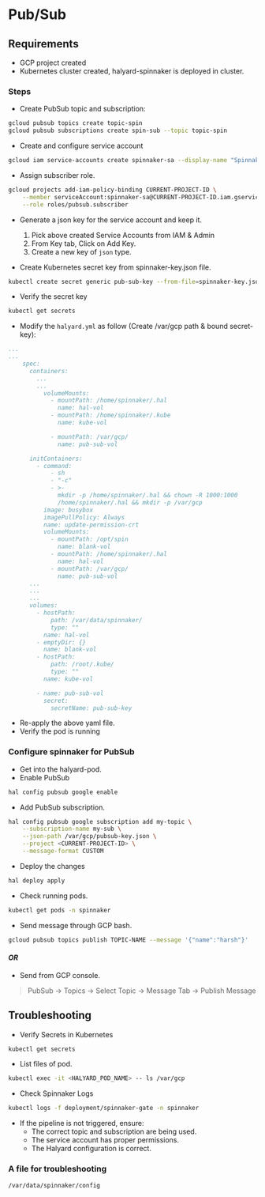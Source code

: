 # Pub/Sub

## Requirements

* GCP project created
* Kubernetes cluster created, halyard-spinnaker is deployed in cluster.

### Steps

* Create PubSub topic and subscription:

```bash
gcloud pubsub topics create topic-spin
gcloud pubsub subscriptions create spin-sub --topic topic-spin
```

* Create and configure service account

```bash
gcloud iam service-accounts create spinnaker-sa --display-name "Spinnaker PubSub"
```

* Assign subscriber role.

```bash
gcloud projects add-iam-policy-binding CURRENT-PROJECT-ID \
    --member serviceAccount:spinnaker-sa@CURRENT-PROJECT-ID.iam.gserviceaccount.com \
    --role roles/pubsub.subscriber
```

* Generate a json key for the service account and keep it.

  1. Pick above created Service Accounts from IAM & Admin
  2. From Key tab, Click on Add Key.
  3. Create a new key of `json` type.

* Create Kubernetes secret key from spinnaker-key.json file.

```bash
kubectl create secret generic pub-sub-key --from-file=spinnaker-key.json
```

* Verify the secret key

```bash
kubectl get secrets
```

* Modify the `halyard.yml` as follow (Create /var/gcp path & bound secret-key):

```yaml
...
...
    spec:
      containers:
        ...
        ...
          volumeMounts:
            - mountPath: /home/spinnaker/.hal
              name: hal-vol
            - mountPath: /home/spinnaker/.kube
              name: kube-vol

            - mountPath: /var/gcp/
              name: pub-sub-vol

      initContainers:
        - command:
            - sh
            - "-c"
            - >-
              mkdir -p /home/spinnaker/.hal && chown -R 1000:1000
              /home/spinnaker/.hal && mkdir -p /var/gcp
          image: busybox
          imagePullPolicy: Always
          name: update-permission-crt
          volumeMounts:
            - mountPath: /opt/spin
              name: blank-vol
            - mountPath: /home/spinnaker/.hal
              name: hal-vol
            - mountPath: /var/gcp/
              name: pub-sub-vol
      ...
      ...
      ...
      volumes:
        - hostPath:
            path: /var/data/spinnaker/
            type: ""
          name: hal-vol
        - emptyDir: {}
          name: blank-vol
        - hostPath:
            path: /root/.kube/
            type: ""
          name: kube-vol

        - name: pub-sub-vol
          secret:
            secretName: pub-sub-key
```

* Re-apply the above yaml file.
* Verify the pod is running

### Configure spinnaker for PubSub

* Get into the halyard-pod.
* Enable PubSub

```bash
hal config pubsub google enable
```

* Add PubSub subscription.

```bash
hal config pubsub google subscription add my-topic \
    --subscription-name my-sub \
    --json-path /var/gcp/pubsub-key.json \
    --project <CURRENT-PROJECT-ID> \
    --message-format CUSTOM
```

* Deploy the changes

```bash
hal deploy apply
```

* Check running pods.

```bash
kubectl get pods -n spinnaker
```

* Send message through GCP bash.

```bash
gcloud pubsub topics publish TOPIC-NAME --message '{"name":"harsh"}'
```

#### _OR_

* Send from GCP console.

>PubSub -> Topics -> Select Topic -> Message Tab -> Publish Message

## Troubleshooting

* Verify Secrets in Kubernetes

```bash
kubectl get secrets
```

* List files of pod.

```bash
kubectl exec -it <HALYARD_POD_NAME> -- ls /var/gcp
```

* Check Spinnaker Logs

```bash
kubectl logs -f deployment/spinnaker-gate -n spinnaker
```

* If the pipeline is not triggered, ensure:
  * The correct topic and subscription are being used.
  * The service account has proper permissions.
  * The Halyard configuration is correct.

### A file for troubleshooting

`/var/data/spinnaker/config`
